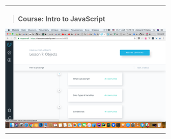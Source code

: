 --------------------

>## Course: Intro to JavaScript
![Task_5](/img/Course_5.1.png)

--------------------
